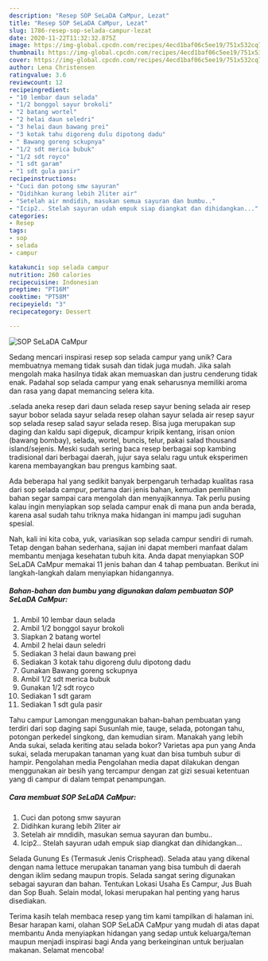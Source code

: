 ```yaml
---
description: "Resep SOP SeLaDA CaMpur, Lezat"
title: "Resep SOP SeLaDA CaMpur, Lezat"
slug: 1786-resep-sop-selada-campur-lezat
date: 2020-11-22T11:32:32.875Z
image: https://img-global.cpcdn.com/recipes/4ecd1baf06c5ee19/751x532cq70/sop-selada-campur-foto-resep-utama.jpg
thumbnail: https://img-global.cpcdn.com/recipes/4ecd1baf06c5ee19/751x532cq70/sop-selada-campur-foto-resep-utama.jpg
cover: https://img-global.cpcdn.com/recipes/4ecd1baf06c5ee19/751x532cq70/sop-selada-campur-foto-resep-utama.jpg
author: Lena Christensen
ratingvalue: 3.6
reviewcount: 12
recipeingredient:
- "10 lembar daun selada"
- "1/2 bonggol sayur brokoli"
- "2 batang wortel"
- "2 helai daun seledri"
- "3 helai daun bawang prei"
- "3 kotak tahu digoreng dulu dipotong dadu"
- " Bawang goreng sckupnya"
- "1/2 sdt merica bubuk"
- "1/2 sdt royco"
- "1 sdt garam"
- "1 sdt gula pasir"
recipeinstructions:
- "Cuci dan potong smw sayuran"
- "Didihkan kurang lebih 2liter air"
- "Setelah air mndidih, masukan semua sayuran dan bumbu.."
- "Icip2.. Stelah sayuran udah empuk siap diangkat dan dihidangkan..."
categories:
- Resep
tags:
- sop
- selada
- campur

katakunci: sop selada campur 
nutrition: 260 calories
recipecuisine: Indonesian
preptime: "PT16M"
cooktime: "PT58M"
recipeyield: "3"
recipecategory: Dessert

---
```



![SOP SeLaDA CaMpur](https://img-global.cpcdn.com/recipes/4ecd1baf06c5ee19/751x532cq70/sop-selada-campur-foto-resep-utama.jpg)

Sedang mencari inspirasi resep sop selada campur yang unik? Cara membuatnya memang tidak susah dan tidak juga mudah. Jika salah mengolah maka hasilnya tidak akan memuaskan dan justru cenderung tidak enak. Padahal sop selada campur yang enak seharusnya memiliki aroma dan rasa yang dapat memancing selera kita.

.selada aneka resep dari daun selada resep sayur bening selada air resep sayur bobor selada sayur selada resep olahan sayur selada air resep sayur sop selada resep salad sayur selada resep. Bisa juga merupakan sup daging dan kaldu sapi digepuk, dicampur kripik kentang, irisan onion (bawang bombay), selada, wortel, buncis, telur, pakai salad thousand island/sejenis. Meski sudah sering baca resep berbagai sop kambing tradisional dari berbagai daerah, jujur saya selalu ragu untuk eksperimen karena membayangkan bau prengus kambing saat.

Ada beberapa hal yang sedikit banyak berpengaruh terhadap kualitas rasa dari sop selada campur, pertama dari jenis bahan, kemudian pemilihan bahan segar sampai cara mengolah dan menyajikannya. Tak perlu pusing kalau ingin menyiapkan sop selada campur enak di mana pun anda berada, karena asal sudah tahu triknya maka hidangan ini mampu jadi suguhan spesial.


Nah, kali ini kita coba, yuk, variasikan sop selada campur sendiri di rumah. Tetap dengan bahan sederhana, sajian ini dapat memberi manfaat dalam membantu menjaga kesehatan tubuh kita. Anda dapat menyiapkan SOP SeLaDA CaMpur memakai 11 jenis bahan dan 4 tahap pembuatan. Berikut ini langkah-langkah dalam menyiapkan hidangannya.

<!--inarticleads1-->

##### Bahan-bahan dan bumbu yang digunakan dalam pembuatan SOP SeLaDA CaMpur:

1. Ambil 10 lembar daun selada
1. Ambil 1/2 bonggol sayur brokoli
1. Siapkan 2 batang wortel
1. Ambil 2 helai daun seledri
1. Sediakan 3 helai daun bawang prei
1. Sediakan 3 kotak tahu digoreng dulu dipotong dadu
1. Gunakan  Bawang goreng sckupnya
1. Ambil 1/2 sdt merica bubuk
1. Gunakan 1/2 sdt royco
1. Sediakan 1 sdt garam
1. Sediakan 1 sdt gula pasir


Tahu campur Lamongan menggunakan bahan-bahan pembuatan yang terdiri dari sop daging sapi Susunlah mie, tauge, selada, potongan tahu, potongan perkedel singkong, dan kemudian siram. Manakah yang lebih Anda sukai, selada keriting atau selada bokor? Varietas apa pun yang Anda sukai, selada merupakan tanaman yang kuat dan bisa tumbuh subur di hampir. Pengolahan media Pengolahan media dapat dilakukan dengan menggunakan air besih yang tercampur dengan zat gizi sesuai ketentuan yang di campur di dalam tempat penampungan. 

<!--inarticleads2-->

##### Cara membuat SOP SeLaDA CaMpur:

1. Cuci dan potong smw sayuran
1. Didihkan kurang lebih 2liter air
1. Setelah air mndidih, masukan semua sayuran dan bumbu..
1. Icip2.. Stelah sayuran udah empuk siap diangkat dan dihidangkan...


Selada Gunung Es (Termasuk Jenis Crisphead). Selada atau yang dikenal dengan nama lettuce merupakan tanaman yang bisa tumbuh di daerah dengan iklim sedang maupun tropis. Selada sangat sering digunakan sebagai sayuran dan bahan. Tentukan Lokasi Usaha Es Campur, Jus Buah dan Sop Buah. Selain modal, lokasi merupakan hal penting yang harus disediakan. 

Terima kasih telah membaca resep yang tim kami tampilkan di halaman ini. Besar harapan kami, olahan SOP SeLaDA CaMpur yang mudah di atas dapat membantu Anda menyiapkan hidangan yang sedap untuk keluarga/teman maupun menjadi inspirasi bagi Anda yang berkeinginan untuk berjualan makanan. Selamat mencoba!
